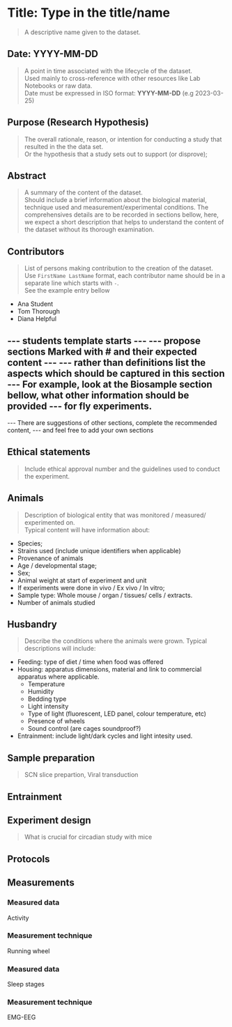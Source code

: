 # Title: Type in the title/name
> A descriptive name given to the dataset.

## Date: YYYY-MM-DD
> A point in time associated with the lifecycle of the dataset.  
> Used mainly to cross-reference with other resources like Lab Notebooks or raw data.  
> Date must be expressed in ISO format: **YYYY-MM-DD** (e.g 2023-03-25)  

## Purpose (Research Hypothesis)
> The overall rationale, reason, or intention for conducting a study that resulted in the the data set.   
> Or the hypothesis that a study sets out to support (or disprove);

## Abstract
> A summary of the content of the dataset.  
> Should include a brief information about the biological material, technique used
> and measurement/experimental conditions. 
> The comprehensives details are to be recorded in sections bellow, here, 
> we expect a short description that helps to understand the content of the dataset without its thorough examination.

## Contributors
> List of persons making contribution to the creation of the dataset.  
> Use `FirstName LastName` format, each contributor name should be in a separate line which starts with `-`.  
> See the example entry bellow
- Ana Student
- Tom Thorough
- Diana Helpful

--- students template starts ---
--- propose sections Marked with # and their expected content ---
--- rather than definitions list the aspects which should be captured in this section
--- For example, look at the Biosample section bellow, what other information should be provided
--- for fly experiments.
--- 
--- There are suggestions of other sections, complete the recommended content, 
--- and feel free to add your own sections
## Ethical statements 
> Include ethical approval number and the guidelines used to conduct the experiment. 

## Animals
> Description of biological entity that was monitored / measured/ experimented on.    
> Typical content will have information about:
 - Species;  
 - Strains used (include unique identifiers when applicable)
 - Provenance of animals
 - Age / developmental stage;  
 - Sex;
 - Animal weight at start of experiment and unit
 - If experiments were done in vivo / Ex vivo / In vitro;  
 - Sample type: Whole mouse / organ / tissues/ cells / extracts.
 - Number of animals studied

## Husbandry 
> Describe the conditions where the animals were grown. Typical descriptions will include:  
  - Feeding: type of diet / time when food was offered
  - Housing: apparatus dimensions, material and link to commercial apparatus where applicable. 
    - Temperature
    - Humidity
    - Bedding type
    - Light intensity
    - Type of light (fluorescent, LED panel, colour temperature, etc)
    - Presence of wheels
    - Sound control (are cages soundproof?)
  - Entrainment: include light/dark cycles and light intesity used. 


## Sample preparation
> SCN slice prepartion, Viral transduction 

## Entrainment
>


## Experiment design
> What is crucial for circadian study with mice


## Protocols
>


## Measurements

### Measured data
Activity

### Measurement technique
Running wheel


### Measured data
Sleep stages

### Measurement technique
EMG-EEG
